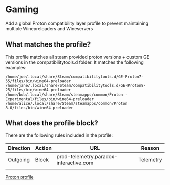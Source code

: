 # Gaming

Add a global Proton compatibility layer profile to prevent maintaining multiple Winepreloaders and Wineservers

## What matches the profile?
This profile matches all steam provided proton versions + custom GE versions in the compatibilitytools.d folder.
It matches the following examples:

```plaintext
/home/joe/.local/share/Steam/compatibilitytools.d/GE-Proton7-55/files/bin/wine64-preloader
/home/jane/.local/share/Steam/compatibilitytools.d/GE-Proton8-25/files/bin/wine64-preloader
/home/bob/.local/share/Steam/steamapps/common/Proton - Experimental/files/bin/wine64-preloader
/home/alice/.local/share/Steam/steamapps/common/Proton 8.0/files/bin/wine64-preloader
```

## What does the profile block?

There are the following rules included in the profile:

| Direction | Action | URL                                    | Reason    |
|-----------|--------|----------------------------------------|-----------|
| Outgoing  | Block  | prod-telemetry.paradox-interactive.com | Telemetry |
|           |        |                                        |           |

[Proton profile](proton-compatibilitylayer.yml)